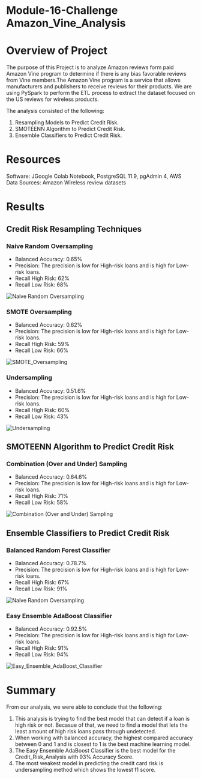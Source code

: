 # Module-16-Challenge  Amazon_Vine_Analysis
# Overview of Project #
The purpose of this Project is to analyze Amazon reviews form paid Amazon Vine program to determine if there is any bias favorable reviews from Vine members.The Amazon Vine program is a service that allows manufacturers and publishers to receive reviews for their products. We are using PySpark to perform the ETL process to extract the dataset focused on the US reviews for wireless products. 

The analysis consisted of the following:
1. Resampling Models to Predict Credit Risk.
2. SMOTEENN Algorithm to Predict Credit Risk.
3. Ensemble Classifiers to Predict Credit Risk.

# Resources #
Software: JGoogle Colab Notebook, PostgreSQL 11.9, pgAdmin 4, AWS<br>
Data Sources: Amazon Wireless review datasets

# Results #
## Credit Risk Resampling Techniques ##
### Naive Random Oversampling ###
- Balanced Accuracy: 0.65%
- Precision: The precision is low for High-risk loans and is high for Low-risk loans.
- Recall High Risk: 62%
- Recall Low Risk: 68% <br>

![Naive Random Oversampling](/Image/Naive_Random_Oversampling.png)

### SMOTE Oversampling ###
- Balanced Accuracy: 0.62%
- Precision: The precision is low for High-risk loans and is high for Low-risk loans.
- Recall High Risk: 59%
- Recall Low Risk: 66% <br>

![SMOTE_Oversampling](/Image/SMOTE_Oversampling.png)

### Undersampling ###
- Balanced Accuracy: 0.51.6%
- Precision: The precision is low for High-risk loans and is high for Low-risk loans.
- Recall High Risk: 60%
- Recall Low Risk: 43% <br>

![Undersampling](/Image/Undersampling.png)
## SMOTEENN Algorithm to Predict Credit Risk ##
### Combination (Over and Under) Sampling ###
- Balanced Accuracy: 0.64.6%
- Precision: The precision is low for High-risk loans and is high for Low-risk loans.
- Recall High Risk: 71%
- Recall Low Risk: 58% <br>

![Combination (Over and Under) Sampling](/Image/Combination_(Over_and_Under)_Sampling.png)

## Ensemble Classifiers to Predict Credit Risk ##
### Balanced Random Forest Classifier ###
- Balanced Accuracy: 0.78.7%
- Precision: The precision is low for High-risk loans and is high for Low-risk loans.
- Recall High Risk: 67%
- Recall Low Risk: 91% <br>

![Naive Random Oversampling](/Image/Balanced_Random_Forest_Classifier.png)

### Easy Ensemble AdaBoost Classifier ###
- Balanced Accuracy: 0.92.5%
- Precision: The precision is low for High-risk loans and is high for Low-risk loans.
- Recall High Risk: 91%
- Recall Low Risk: 94% <br>

![Easy_Ensemble_AdaBoost_Classifier](/Image/Easy_Ensemble_AdaBoost_Classifier.png)

# Summary #
From our analysis, we were able to conclude that the following:
1. This analysis is trying to find the best model that can detect if a loan is high risk or not. Becasue of that, we need to find a model that lets the least amount of high risk loans pass through undetected.
2. When working with balanced accuracy, the highest compared accuracy between 0 and 1 and is closest to 1 is the best machine learning model.
3. The Easy Ensemble AdaBoost Classifier is the best model for the Credit_Risk_Analysis with 93% Accuracy Score.
4. The most weakest model in predicting the credit card risk is undersampling method which shows the lowest f1 score.

